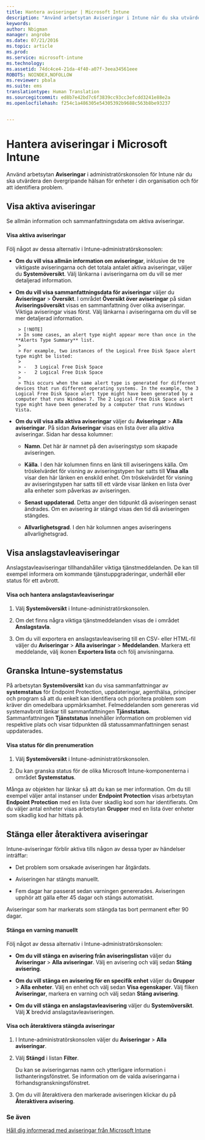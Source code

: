 ```yaml
---
title: Hantera aviseringar | Microsoft Intune
description: "Använd arbetsytan Aviseringar i Intune när du ska utvärdera den övergripande hälsan för enheter i din organisation."
keywords: 
author: Nbigman
manager: angrobe
ms.date: 07/21/2016
ms.topic: article
ms.prod: 
ms.service: microsoft-intune
ms.technology: 
ms.assetid: 74dc4ce4-21da-4f40-a07f-3eea34561eee
ROBOTS: NOINDEX,NOFOLLOW
ms.reviewer: pbala
ms.suite: ems
translationtype: Human Translation
ms.sourcegitcommit: ed8b7e42bd7c6f3839cc93cc3efcdd3241e88e2a
ms.openlocfilehash: f254c1a486305e54305392b9688c563b8be93237


---
```


# Hantera aviseringar i Microsoft Intune
Använd arbetsytan **Aviseringar** i administratörskonsolen för Intune när du ska utvärdera den övergripande hälsan för enheter i din organisation och för att identifiera problem.

## Visa aktiva aviseringar

Se allmän information och sammanfattningsdata om aktiva aviseringar.

#### Visa aktiva aviseringar

Följ något av dessa alternativ i Intune-administratörskonsolen:

-  **Om du vill visa allmän information om aviseringar**, inklusive de tre viktigaste aviseringarna och det totala antalet aktiva aviseringar, väljer du **Systemöversikt**. Välj länkarna i aviseringarna om du vill se mer detaljerad information.

-  **Om du vill visa sammanfattningsdata för aviseringar** väljer du **Aviseringar** > **Översikt**. I området **Översikt över aviseringar** på sidan **Aviseringsöversikt** visas en sammanfattning över olika aviseringar. Viktiga aviseringar visas först. Välj länkarna i aviseringarna om du vill se mer detaljerad information.

        > [!NOTE]
        > In some cases, an alert type might appear more than once in the **Alerts Type Summary** list.
        >
        > For example, two instances of the Logical Free Disk Space alert type might be listed:
        >
        > -   3 Logical Free Disk Space
        > -   2 Logical Free Disk Space
        >
        > This occurs when the same alert type is generated for different devices that run different operating systems. In the example, the 3 Logical Free Disk Space alert type might have been generated by a computer that runs Windows 7. The 2 Logical Free Disk Space alert type might have been generated by a computer that runs Windows Vista.

-   **Om du vill visa alla aktiva aviseringar** väljer du **Aviseringar** > **Alla aviseringar**. På sidan **Aviseringar** visas en lista över alla aktiva aviseringar. Sidan har dessa kolumner:

    -   **Namn**. Det här är namnet på den aviseringstyp som skapade aviseringen.

    -   **Källa**. I den här kolumnen finns en länk till aviseringens källa. Om tröskelvärdet för visning av aviseringstypen har satts till **Visa alla** visar den här länken en enskild enhet. Om tröskelvärdet för visning av aviseringstypen har satts till ett värde visar länken en lista över alla enheter som påverkas av aviseringen.

    -   **Senast uppdaterad**. Detta anger den tidpunkt då aviseringen senast ändrades. Om en avisering är stängd visas den tid då aviseringen stängdes.

    -   **Allvarlighetsgrad**. I den här kolumnen anges aviseringens allvarlighetsgrad.

## Visa anslagstavleaviseringar
Anslagstavleaviseringar tillhandahåller viktiga tjänstmeddelanden. De kan till exempel informera om kommande tjänstuppgraderingar, underhåll eller status för ett avbrott.

#### Visa och hantera anslagstavleaviseringar

1.  Välj **Systemöversikt** i Intune-administratörskonsolen.

2.  Om det finns några viktiga tjänstmeddelanden visas de i området **Anslagstavla**.

3.  Om du vill exportera en anslagstavleavisering till en CSV- eller HTML-fil väljer du **Aviseringar** > **Alla aviseringar** >    **Meddelanden**. Markera ett meddelande, välj ikonen **Exportera lista** och följ anvisningarna.

## Granska Intune-systemstatus
På arbetsytan **Systemöversikt** kan du visa sammanfattningar av **systemstatus** för Endpoint Protection, uppdateringar, agenthälsa, principer och program så att du enkelt kan identifiera och prioritera problem som kräver din omedelbara uppmärksamhet. Felmeddelanden som genereras vid systemavbrott länkar till sammanfattningen **Tjänststatus**. Sammanfattningen **Tjänststatus** innehåller information om problemen vid respektive plats och visar tidpunkten då statussammanfattningen senast uppdaterades.

#### Visa status för din prenumeration

1.  Välj **Systemöversikt** i Intune-administratörskonsolen.

2.  Du kan granska status för de olika Microsoft Intune-komponenterna i området **Systemstatus**.

  Många av objekten har länkar så att du kan se mer information. Om du till exempel väljer antal instanser under **Endpoint Protection** visas arbetsytan **Endpoint Protection** med en lista över skadlig kod som har identifierats. Om du väljer antal enheter visas arbetsytan **Grupper** med en lista över enheter som skadlig kod har hittats på.

## Stänga eller återaktivera aviseringar
Intune-aviseringar förblir aktiva tills någon av dessa typer av händelser inträffar:

-   Det problem som orsakade aviseringen har åtgärdats.

-   Aviseringen har stängts manuellt.

-   Fem dagar har passerat sedan varningen genererades. Aviseringen upphör att gälla efter 45 dagar och stängs automatiskt.

Aviseringar som har markerats som stängda tas bort permanent efter 90 dagar.

#### Stänga en varning manuellt

Följ något av dessa alternativ i Intune-administratörskonsolen:

- **Om du vill stänga en avisering från aviseringslistan** väljer du **Aviseringar** > **Alla aviseringar**. Välj en avisering och välj sedan **Stäng avisering**.

- **Om du vill stänga en avisering för en specifik enhet** väljer du **Grupper** > **Alla enheter**. Välj en enhet och välj sedan **Visa egenskaper**. Välj fliken **Aviseringar**, markera en varning och välj sedan **Stäng avisering**.

- **Om du vill stänga en anslagstavleavisering** väljer du **Systemöversikt**. Välj **X** bredvid anslagstavleaviseringen.

#### Visa och återaktivera stängda aviseringar

1.  I Intune-administratörskonsolen väljer du **Aviseringar** > **Alla aviseringar**.

2.  Välj **Stängd** i listan **Filter**.

    Du kan se aviseringarnas namn och ytterligare information i listhanteringsfönstret. Se information om de valda aviseringarna i förhandsgranskningsfönstret.

3.  Om du vill återaktivera den markerade aviseringen klickar du på **Återaktivera avisering**.

### Se även
[Håll dig informerad med aviseringar från Microsoft Intune](../deploy-use/get-notified-by-alerts.md)



<!--HONumber=Aug16_HO3-->



